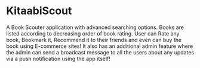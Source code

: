 # KitaabiScout
A Book Scouter application with advanced searching options. Books are listed according to decreasing order of book rating. User can Rate any book, Bookmark it, Recommend it to their friends and even can buy the book using E-commerce sites! It also has an additional admin feature where the admin can send a broadcast message to all the users about any updates via a push notification using the app itself!
